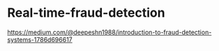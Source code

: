 # Real-time-fraud-detection
https://medium.com/@deepeshn1988/introduction-to-fraud-detection-systems-1786d696617
